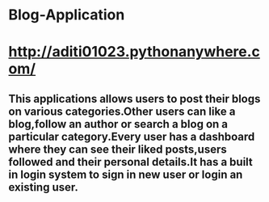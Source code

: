 # Blog-Application
# http://aditi01023.pythonanywhere.com/
## This applications allows users to post their blogs on various categories.Other users can like a blog,follow an author or search a blog on a particular category.Every user has a dashboard where they can see their liked posts,users followed and their personal details.It has a built in login system to sign in new user or login an existing user.
